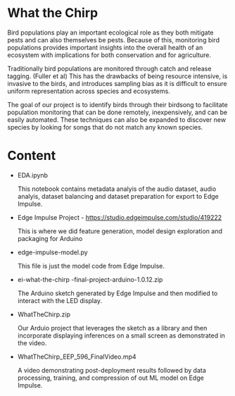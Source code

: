 # What the Chirp

Bird populations play an important ecological role as they both mitigate pests and can also themselves be pests. Because of this, monitoring bird populations provides important insights into the overall health of an ecosystem with implications for both conservation and for agriculture.

Traditionally bird populations are monitored through catch and release tagging. (Fuller et al) This has the drawbacks of being resource intensive, is invasive to the birds, and introduces sampling bias as it is difficult to ensure uniform representation across species and ecosystems.

The goal of our project is to identify birds through their birdsong to facilitate population monitoring that can be done remotely, inexpensively, and can be easily automated. These techniques can also be expanded to discover new species by looking for songs that do not match any known species.

# Content

* EDA.ipynb

  This notebook contains metadata analyis of the audio dataset, audio analyis, dataset balancing and dataset preparation for export to Edge Impulse.

* Edge Impulse Project - https://studio.edgeimpulse.com/studio/419222

  This is where we did feature generation, model design exploration and packaging for Arduino

* edge-impulse-model.py

  This file is just the model code from Edge Impulse.

* ei-what-the-chirp -final-project-arduino-1.0.12.zip

  The Arduino sketch generated by Edge Impulse and then modified to interact with the LED display.

* WhatTheChirp.zip

  Our Arduio project that leverages the sketch as a library and then incorporate displaying inferences on a small screen as demonstrated in the video.

* WhatTheChirp_EEP_596_FinalVideo.mp4

  A video demonstrating post-deployment results followed by data processing, training, and compression of out ML model on Edge Impulse.


